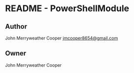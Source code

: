 # README - PowerShellModule

## Author

John Merryweather Cooper <jmcooper8654@gmail.com>

## Owner

John Merryweather Cooper
